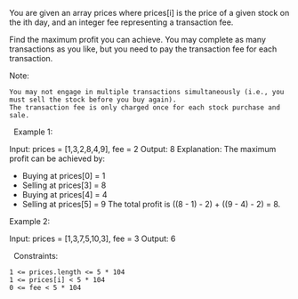 You are given an array prices where prices[i] is the price of a given stock on the ith day, and an integer fee representing a transaction fee.

Find the maximum profit you can achieve. You may complete as many transactions as you like, but you need to pay the transaction fee for each transaction.

Note:


	You may not engage in multiple transactions simultaneously (i.e., you must sell the stock before you buy again).
	The transaction fee is only charged once for each stock purchase and sale.


 
Example 1:

Input: prices = [1,3,2,8,4,9], fee = 2
Output: 8
Explanation: The maximum profit can be achieved by:
- Buying at prices[0] = 1
- Selling at prices[3] = 8
- Buying at prices[4] = 4
- Selling at prices[5] = 9
The total profit is ((8 - 1) - 2) + ((9 - 4) - 2) = 8.


Example 2:

Input: prices = [1,3,7,5,10,3], fee = 3
Output: 6


 
Constraints:


	1 <= prices.length <= 5 * 104
	1 <= prices[i] < 5 * 104
	0 <= fee < 5 * 104

